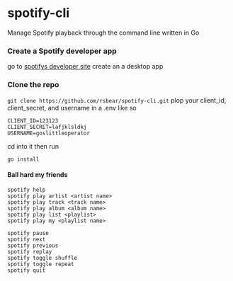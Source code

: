 # spotify-cli

Manage Spotify playback through the command line written in Go

### Create a Spotify developer app
go to [spotifys developer site](https://developer.spotify.com/dashboard/)
create an a desktop app

### Clone the repo
``git clone https://github.com/rsbear/spotify-cli.git``
plop your client_id, client_secret, and username in a .env like so

```
CLIENT_ID=123123  
CLIENT_SECRET=lafjklsldkj 
USERNAME=goslittleoperator
```

cd into it
then run 

``go install``


#### Ball hard my friends
```
spotify help
spotify play artist <artist name>
spotify play track <track name>
spotify play album <album name>
spotify play list <playlist>
spotify play my <playlist name>

spotify pause
spotify next
spotify previous
spotify replay
spotify toggle shuffle
spotify toggle repeat
spotify quit
```
